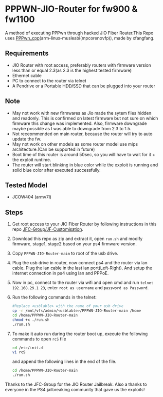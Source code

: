# PPPWN-JIO-Router for fw900 & fw1100
A method of executing PPPwn through hacked JIO Fiber Router.This Repo uses [PPPwn_cpp](https://github.com/xfangfang/PPPwn_cpp)(arm-linux-musleabi(mpcorenovfp)), made by xfangfang.

## Requirements
- JIO Router with root access, preferably routers with firmware version less than or equal 2.3(as 2.3 is the highest tested firmware)
- Ethernet cable
- PC to connect to the router via telnet
- A Pendrive or a Portable HDD/SSD that can be plugged into your router

## Note
- May not work with new firmwares as Jio made the sytem files hidden and readonly. This is confirmed on latest firmware but not sure on which firmware this change was implemented. Also, firmware downgrade maybe possible as I was able to downgrade from 2.3 to 1.5.
- Not receommended on main router, because the router will try to auto update the fw. 
- May not work on other models as some router model use mips architecture.(Can be supported in future)
- Boot time of this router is around 50sec, so you will have to wait for it + the exploit runtime.
- The router will start blinking in blue color while the exploit is running and solid blue color after executed successfully.

## Tested Model
- JCOW404 (armv7l)

## Steps
1. Get root access to your JIO Fiber Router by following instructions in this repo [JFC-Group/JF-Customisation](https://github.com/JFC-Group/JF-Customisation).

2. Download this repo as zip and extract it, open `run.sh` and modify firmware, stage1, stage2 based on your ps4 firmware version.

3. Copy `PPPWN-JIO-Router-main` to root of the usb drive.

4. Plug the usb drive in router, now connect ps4 and the router via lan cable. Plug the lan cable in the last lan port(Left-Right). And setup the internet connection in ps4 using lan and PPPoE.

5. Now in pc, connect to the router via wifi and open cmd and run `telnet 192.168.29.1 23`, enter `root as username` and `password as Password`.

6. Run the following commands in the telnet:
    ```bash
    #Replace <usblable> with the name of your usb drive
    cp -r /mnt/vfs/admin/<usblable>/PPPWN-JIO-Router-main /home
    cd /home/PPPWN-JIO-Router-main
    chmod +x ./run.sh
    ./run.sh
    ```
7. To make it auto run during the router boot up, execute the following commands to open `rcS` file
   ```bash
   cd /etc/init.d
   vi rcS
   ```
   and append the following lines in the end of the file.
   ```bash
   cd /home/PPPWN-JIO-Router-main
   ./run.sh
   ```
   

Thanks to the JFC-Group for the JIO Router Jailbreak.
Also a thanks to everyone in the PS4 jailbreaking community that gave us the exploits!
